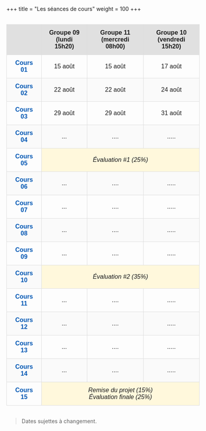 +++
title = "Les séances de cours"
weight = 100
+++

<style>
table {
  width: 100%;
  border-collapse: collapse;
  font-family: sans-serif;
  margin: 2em 0;
}

thead {
  background-color: #f5f5f5;
}

th, td {
  border: 1px solid #ddd;
  padding: 12px;
  text-align: center;
  vertical-align: middle;
}

th {
  background-color: #e0e0e0;
  font-weight: bold;
}

td a {
  color: #0056b3;
  text-decoration: none;
  font-weight: bold;
}

td a:hover {
  text-decoration: underline;
}

tr:nth-child(even) {
  background-color: #fafafa;
}

tr:hover {
  background-color: #f0f8ff;
}

td[colspan="3"] {
  font-style: italic;
  background-color: #fff8dc !important;
  font-weight: 500;
}

</style>
<table>
  <thead>
    <tr>
      <th></th>
      <th>Groupe 09<br>(lundi 15h20)</th>
      <th>Groupe 11<br>(mercredi 08h00)</th>
      <th>Groupe 10<br>(vendredi 15h20)</th>
    </tr>
  </thead>
  <tbody>
    <tr>
      <td><a href="semaine1/"><strong>Cours 01</strong></a></td>
      <td>15 août</td>
      <td>15 août</td>
      <td>17 août</td>
    </tr>
    <tr>
      <td><a href="semaine2/"><strong>Cours 02</strong></a></td>
      <td>22 août</td>
      <td>22 août</td>
      <td>24 août</td>
    </tr>
    <tr>
      <td><a href="semaine3/"><strong>Cours 03</strong></a></td>
      <td>29 août</td>
      <td>29 août</td>
      <td>31 août</td>
    </tr>
    <tr>
      <td><a href="semaine4/"><strong>Cours 04</strong></a></td>
      <td>...</td>
      <td>....</td>
      <td>.....</td>
    </tr>
    <tr>
      <td><a href="semaine5/"><strong>Cours 05</strong></a></td>
      <td colspan="3">Évaluation #1 (25%)</td>
    </tr>
    <tr>
      <td><a href="semaine6/"><strong>Cours 06</strong></a></td>
      <td>...</td>
      <td>....</td>
      <td>.....</td>
    </tr>
    <tr>
      <td><a href="semaine7/"><strong>Cours 07</strong></a></td>
      <td>...</td>
      <td>....</td>
      <td>.....</td>
    </tr>
    <tr>
      <td><a href="semaine8/"><strong>Cours 08</strong></a></td>
      <td>...</td>
      <td>....</td>
      <td>.....</td>
    </tr>
    <tr>
      <td><a href="semaine9/"><strong>Cours 09</strong></a></td>
      <td>...</td>
      <td>....</td>
      <td>.....</td>
    </tr>
    <tr>
      <td><a href="semaine10/"><strong>Cours 10</strong></a></td>
      <td colspan="3">Évaluation #2 (35%)</td>
    </tr>
    <tr>
      <td><a href="semaine11/"><strong>Cours 11</strong></a></td>
      <td>...</td>
      <td>....</td>
      <td>.....</td>
    </tr>
    <tr>
      <td><a href="semaine12/"><strong>Cours 12</strong></a></td>
      <td>...</td>
      <td>....</td>
      <td>.....</td>
    </tr>
    <tr>
      <td><a href="semaine13/"><strong>Cours 13</strong></a></td>
      <td>...</td>
      <td>....</td>
      <td>.....</td>
    </tr>
    <tr>
      <td><a href="semaine14/"><strong>Cours 14</strong></a></td>
      <td>...</td>
      <td>....</td>
      <td>.....</td>
    </tr>
    <tr>
      <td><a href="semaine15/"><strong>Cours 15</strong></a></td>
      <td colspan="3">
        Remise du projet (15%)<br>
        Évaluation finale (25%)
      </td>
    </tr>
  </tbody>
</table>

> Dates sujettes à changement.